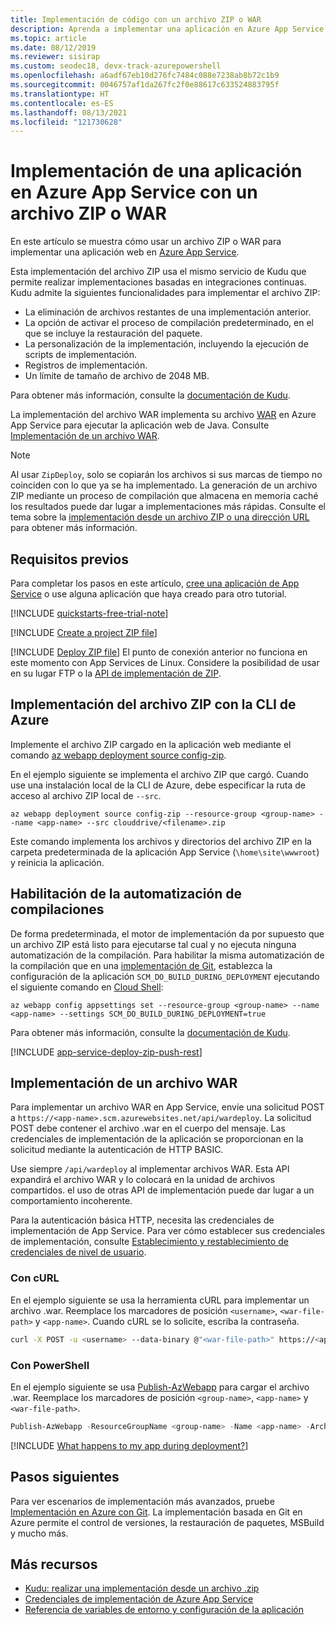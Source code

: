 ```yaml
---
title: Implementación de código con un archivo ZIP o WAR
description: Aprenda a implementar una aplicación en Azure App Service con un archivo ZIP (o un archivo WAR en el caso de desarrolladores de Java).
ms.topic: article
ms.date: 08/12/2019
ms.reviewer: sisirap
ms.custom: seodec18, devx-track-azurepowershell
ms.openlocfilehash: a6adf67eb10d276fc7484c088e7238ab8b72c1b9
ms.sourcegitcommit: 0046757af1da267fc2f0e88617c633524883795f
ms.translationtype: HT
ms.contentlocale: es-ES
ms.lasthandoff: 08/13/2021
ms.locfileid: "121730628"
---
```

# <a name="deploy-your-app-to-azure-app-service-with-a-zip-or-war-file"></a>Implementación de una aplicación en Azure App Service con un archivo ZIP o WAR

En este artículo se muestra cómo usar un archivo ZIP o WAR para implementar una aplicación web en [Azure App Service](overview.md). 

Esta implementación del archivo ZIP usa el mismo servicio de Kudu que permite realizar implementaciones basadas en integraciones continuas. Kudu admite la siguientes funcionalidades para implementar el archivo ZIP: 

- La eliminación de archivos restantes de una implementación anterior.
- La opción de activar el proceso de compilación predeterminado, en el que se incluye la restauración del paquete.
- La personalización de la implementación, incluyendo la ejecución de scripts de implementación.  
- Registros de implementación. 
- Un límite de tamaño de archivo de 2048 MB.

Para obtener más información, consulte la [documentación de Kudu](https://github.com/projectkudu/kudu/wiki/Deploying-from-a-zip-file).

La implementación del archivo WAR implementa su archivo [WAR](https://wikipedia.org/wiki/WAR_(file_format)) en Azure App Service para ejecutar la aplicación web de Java. Consulte [Implementación de un archivo WAR](#deploy-war-file).

> [!NOTE]
> Al usar `ZipDeploy`, solo se copiarán los archivos si sus marcas de tiempo no coinciden con lo que ya se ha implementado. La generación de un archivo ZIP mediante un proceso de compilación que almacena en memoria caché los resultados puede dar lugar a implementaciones más rápidas. Consulte el tema sobre la [implementación desde un archivo ZIP o una dirección URL](https://github.com/projectkudu/kudu/wiki/Deploying-from-a-zip-file-or-url) para obtener más información.

## <a name="prerequisites"></a>Requisitos previos

Para completar los pasos en este artículo, [cree una aplicación de App Service](./index.yml) o use alguna aplicación que haya creado para otro tutorial.

[!INCLUDE [quickstarts-free-trial-note](../../includes/quickstarts-free-trial-note.md)]

[!INCLUDE [Create a project ZIP file](../../includes/app-service-web-deploy-zip-prepare.md)]

[!INCLUDE [Deploy ZIP file](../../includes/app-service-web-deploy-zip.md)]
El punto de conexión anterior no funciona en este momento con App Services de Linux. Considere la posibilidad de usar en su lugar FTP o la [API de implementación de ZIP](/azure/app-service/faq-app-service-linux#continuous-integration-and-deployment).

## <a name="deploy-zip-file-with-azure-cli"></a>Implementación del archivo ZIP con la CLI de Azure

Implemente el archivo ZIP cargado en la aplicación web mediante el comando [az webapp deployment source config-zip](/cli/azure/webapp/deployment/source#az_webapp_deployment_source_config_zip).  

En el ejemplo siguiente se implementa el archivo ZIP que cargó. Cuando use una instalación local de la CLI de Azure, debe especificar la ruta de acceso al archivo ZIP local de `--src`.

```azurecli-interactive
az webapp deployment source config-zip --resource-group <group-name> --name <app-name> --src clouddrive/<filename>.zip
```

Este comando implementa los archivos y directorios del archivo ZIP en la carpeta predeterminada de la aplicación App Service (`\home\site\wwwroot`) y reinicia la aplicación.

## <a name="enable-build-automation"></a>Habilitación de la automatización de compilaciones

De forma predeterminada, el motor de implementación da por supuesto que un archivo ZIP está listo para ejecutarse tal cual y no ejecuta ninguna automatización de la compilación. Para habilitar la misma automatización de la compilación que en una [implementación de Git](deploy-local-git.md), establezca la configuración de la aplicación `SCM_DO_BUILD_DURING_DEPLOYMENT` ejecutando el siguiente comando en [Cloud Shell](https://shell.azure.com):

```azurecli-interactive
az webapp config appsettings set --resource-group <group-name> --name <app-name> --settings SCM_DO_BUILD_DURING_DEPLOYMENT=true
```

Para obtener más información, consulte la [documentación de Kudu](https://github.com/projectkudu/kudu/wiki/Deploying-from-a-zip-file-or-url).

[!INCLUDE [app-service-deploy-zip-push-rest](../../includes/app-service-deploy-zip-push-rest.md)]  

## <a name="deploy-war-file"></a>Implementación de un archivo WAR

Para implementar un archivo WAR en App Service, envíe una solicitud POST a `https://<app-name>.scm.azurewebsites.net/api/wardeploy`. La solicitud POST debe contener el archivo .war en el cuerpo del mensaje. Las credenciales de implementación de la aplicación se proporcionan en la solicitud mediante la autenticación de HTTP BASIC.

Use siempre `/api/wardeploy` al implementar archivos WAR. Esta API expandirá el archivo WAR y lo colocará en la unidad de archivos compartidos. el uso de otras API de implementación puede dar lugar a un comportamiento incoherente. 

Para la autenticación básica HTTP, necesita las credenciales de implementación de App Service. Para ver cómo establecer sus credenciales de implementación, consulte [Establecimiento y restablecimiento de credenciales de nivel de usuario](deploy-configure-credentials.md#userscope).

### <a name="with-curl"></a>Con cURL

En el ejemplo siguiente se usa la herramienta cURL para implementar un archivo .war. Reemplace los marcadores de posición `<username>`, `<war-file-path>` y `<app-name>`. Cuando cURL se lo solicite, escriba la contraseña.

```bash
curl -X POST -u <username> --data-binary @"<war-file-path>" https://<app-name>.scm.azurewebsites.net/api/wardeploy
```

### <a name="with-powershell"></a>Con PowerShell

En el ejemplo siguiente se usa [Publish-AzWebapp](/powershell/module/az.websites/publish-azwebapp) para cargar el archivo .war. Reemplace los marcadores de posición `<group-name>`, `<app-name>` y `<war-file-path>`.

```powershell
Publish-AzWebapp -ResourceGroupName <group-name> -Name <app-name> -ArchivePath <war-file-path>
```

[!INCLUDE [What happens to my app during deployment?](../../includes/app-service-deploy-atomicity.md)]

## <a name="next-steps"></a>Pasos siguientes

Para ver escenarios de implementación más avanzados, pruebe [Implementación en Azure con Git](deploy-local-git.md). La implementación basada en Git en Azure permite el control de versiones, la restauración de paquetes, MSBuild y mucho más.

## <a name="more-resources"></a>Más recursos

* [Kudu: realizar una implementación desde un archivo .zip](https://github.com/projectkudu/kudu/wiki/Deploying-from-a-zip-file)
* [Credenciales de implementación de Azure App Service](deploy-ftp.md)
* [Referencia de variables de entorno y configuración de la aplicación](reference-app-settings.md)